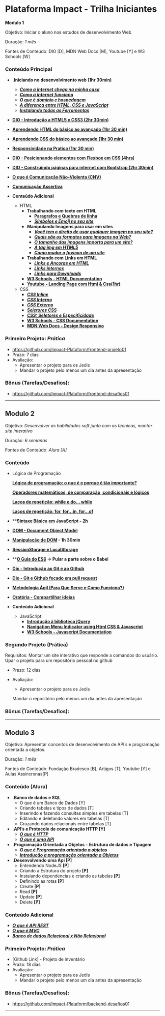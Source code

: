 # Plataforma Impact - Trilha Iniciantes

**Modulo 1**

Objetivo: Iniciar o aluno nos estudos de desenvolvimento Web.

Duração: *1 mês*

Fontes de Conteúdo: DIO [D], MDN Web Docs [M], Youtube [Y] e W3 Schools [W]

### Conteúdo Principal

- **.Iniciando no desenvolvimento web (1hr 30min)**
    - [***Como a internet chega na minha casa***](https://youtu.be/F74GKCLXUWM?t=138)
    - [***Como a internet funciona***](https://youtu.be/nlO5hySqJFA?t=116)
    - ***[O que é domínio e hospedagem](https://youtu.be/RFHSt1PCy0k?t=102)***
    - [***A diferença entre HTML, CSS e JavaScript***](https://youtu.be/B4FU3NFRTDw?t=6)
    - [***Instalando todas as Ferramentas***](https://www.youtube.com/watch?v=UForX7ehChM)
- **[DIO - Introdução a HTML5 e CSS3 (2hr 30min)](https://web.dio.me/course/introducao-criacao-de-websites-com-html5-e-css3/learning/462f831d-5fdf-485e-bf07-1d391eb94ac8/?back=/browse)**
- **[Aprendendo HTML do básico ao avançado (1hr 30 min)](https://youtu.be/MOhY97_47_s?t=143)**
- **[Aprendendo CSS do básico ao avançado (1hr 30 min)](https://youtu.be/r11FflkQqJs?t=94)**
- **[Responsividade na Pratica (1hr 30 min)](https://www.youtube.com/watch?v=H91DhKPjhPk)**
- [**DIO - Posicionando elementos com Flexbox em CSS (4hrs)**](https://web.dio.me/course/posicionando-elementos-com-flexbox-em-css/learning/46f1e8c7-ef6e-458e-ad4e-369fc65faba7/?back=/browse)

- **[DIO - Construindo páginas para internet com Bootstrap (2hr 30min)](https://web.dio.me/course/crie-paginas-responsivas-na-web-utilizando-um-poderoso-framework/learning/d5695916-44d4-4d47-9db4-0bc829264835/?back=/browse)**
- ****[O que é Comunicação Não-Violenta (CNV)](https://www.napratica.org.br/comunicacao-nao-violenta/)****
- [**Comunicação Assertiva**](https://conteudo.movidesk.com/o-que-e-comunicacao-assertiva/)
- **Conteúdo Adicional**
    - HTML
        - **Trabalhando com texto em HTML**
            - [**Paragrafos e Quebras de linha**](https://youtu.be/f6NTJdtEFOc?t=117)
            - [***Símbolos e Emoji no seu site***](https://youtu.be/nhMdFe3WwYc?t=126)
        - **Manipulando Imagens para usar em sites**
            - ***[Você tem o direito de usar qualquer imagem no seu site?](https://youtu.be/bDULqeGEvAw?t=156)***
            - [***Quais são os formatos para imagens na Web?***](https://youtu.be/xg-vHgLF0mI?t=145)
            - [***O tamanho das imagens importa para um site?***](https://youtu.be/8rkuukKA8a4?t=128)
            - [***A tag img em HTML5***](https://youtu.be/CwOmEetWMnU?t=152)
            - [***Como mudar o favicon de um site***](https://youtu.be/1ZeettFfxys?t=168)
        - **Trabalhando com Links em HTML**
            - [***Links e Ancoras em HTML***](https://www.youtube.com/watch?v=LeOVXQDsAIY)
            - [***Links internos***](https://youtu.be/LeLnlT-ZKw8?t=119)
            - [***Links para Downloads***](https://youtu.be/Jszz7M676y8?t=135)
        - [**W3 Schools - HTML Documentation**](https://w3schools.com/html/default.asp)
        - **[Youtube - Landing Page com Html & Css(1hr)](https://www.youtube.com/watch?v=llF6vD-RljE)**
    - CSS
        - [***CSS Inline***](https://youtu.be/byqhpuVpvEI?t=165)
        - [***CSS Interno***](https://youtu.be/fzyab4P2pn8?t=136)
        - [***CSS Externo***](https://youtu.be/-i1JVMspDJQ?t=132)
        - [***Seletores CSS***](https://www.youtube.com/watch?v=ahYHSBue7wE)
        - [***CSS: Seletores e Especificidade***](https://www.youtube.com/watch?v=dPL23aVRIlc)
        - **[W3 Schools - CSS Documentation](https://www.w3schools.com/css/)**
        - [**MDN Web Docs - Design Responsivo**](https://developer.mozilla.org/pt-BR/docs/Learn/CSS/CSS_layout/Responsive_Design)

### **Primeiro Projeto: *Prática***

- https://github.com/Impact-Plataform/frontend-projeto01
- Prazo: 7 dias
- Avaliação:
    - Apresentar o projeto para os Jedis
    - Mandar o projeto pelo menos um dia antes da apresentação

### Bônus (Tarefas/Desafios):

- https://github.com/Impact-Plataform/frontend-desafios01

_______________________________________________________________________

## **Modulo 2**

Objetivo: *Desenvolver as habilidades soft junto com as técnicas, montar site interativo*

Duração: *6 semanas*

Fontes de Conteúdo: *Alura [A]*

### Conteúdo

- Lógica de Programação
    
    **[Lógica de programação: o que é e porque é tão importante?](https://www.alura.com.br/artigos/algoritmos-e-logica-de-programacao?gclid=Cj0KCQjw06OTBhC_ARIsAAU1yOW4CKbbU-ZNXEucgf--U0Cf-HLBkFB2XBZPsPJ0t0Y9rkaTNLLybzcaAo4VEALw_wcB)**
    
    [**Operadores matemáticos, de comparação, condicionais e lógicos**](https://woliveiras.com.br/posts/operadores-matem%C3%A1ticos-de-compara%C3%A7%C3%A3o-condicionais-e-l%C3%B3gicos/)
    
    **[Laços de repetição: while e do... while](https://woliveiras.com.br/posts/la%C3%A7os-de-repeti%C3%A7%C3%A3o-while-e-do-while/)**
    
    **[Laços de repetição: for, for...in, for...of](https://woliveiras.com.br/posts/la%C3%A7os-de-repeti%C3%A7%C3%A3o-for-for-in-for-of/)**
    
- ****[Sintaxe Básica em JavaScript](https://web.dio.me/course/sintaxe-basica-em-javascript/learning/780c7e66-bc21-401f-b3ea-c844898b3614?back=/browse) - 2h**
- ****[DOM - Document Object Model](http://devfuria.com.br/javascript/dom/)****
- **[Manipulação de DOM](https://www.youtube.com/watch?v=UftSB4DaRU4) - 1h 30min**
- **[SessionStorage e LocalStorage](https://www.treinaweb.com.br/blog/quando-usar-sessionstorage-e-localstorage)**
- ****[O Guia do ES6](https://medium.com/@matheusml/o-guia-do-es6-tudo-que-voc%C3%AA-precisa-saber-8c287876325f) → Pular a parte sobre o Babel**

- [**Dio - Introdução ao Git e ao Github**](https://web.dio.me/course/introducao-ao-git-e-ao-github/learning/75b9fe49-6ed4-4480-83a7-7e37fc356aa9/?back=/browse)
- **[Dio - Git e Github focado em pull request](https://web.dio.me/course/git-e-github-focado-em-pullrequest/learning/7ee9e586-a200-41de-a075-fd6a7b4b5a1e/?back=/browse)**

- **[Metodologia Ágil (Para Que Serve e Como Funciona?)](https://www.youtube.com/watch?v=5ByWvpW2zw0&ab_channel=BlogAbriMinhaEmpresa)**
- **[Oratória - Compartilhar ideias](http://www.liceudeoratoria.com.br/o-orador-e-o-compartilhamento-de-si-mesmo/)**

- **Conteúdo Adicional**
    - JavaScript
        - ****[Introdução à biblioteca jQuery](https://web.dio.me/course/jquery-essencial/learning/3b07becd-4b8c-4538-ae36-532dc6b27866/?back=/browse)****
        - [**Navigation Menu Indicator using Html CSS & Javascript**](https://www.youtube.com/watch?v=ArTVfdHOB-M)
        - **[W3 Schools - Javascript Documentation](https://www.w3schools.com/js/)**

### Segundo Projeto (Prática)

Requisitos: Montar um site interativo que responde a comandos do usuário. Upar o projeto para um repositório pessoal no github

- Prazo: 12 dias
- Avaliação:
    - Apresentar o projeto para os Jedis
    
    Mandar o repositório pelo menos um dia antes da apresentação
    

### **Bônus (Tarefas/Desafios):**

_______________________________________________________________________

## **Modulo 3**

Objetivo: Apresentar conceitos de desenvolvimento de API’s e programação orientada a objetos.

Duração: *1 mês*

Fontes de Conteúdo: Fundação Bradesco [B], Artigos [T], Youtube [Y] e Aulas Assíncronas[P]

### Conteúdo (Alura)

- **.Banco de dados e SQL**
    - O que é um Banco de Dados [Y]
    - Criando tabelas e tipos de dados [T]
    - Inserindo e fazendo consultas simples em tabelas [T]
    - Editando e deletando valores em tabelas [T]
    - Cruzando dados relacionais entre tabelas [T]
- **.API’s e Protocolo de comunicação HTTP [Y]**
    - [***O que é HTTP***](https://www.youtube.com/watch?v=hwttZtWkXTk)
    - [***O que é uma API***](https://www.youtube.com/watch?v=vGuqKIRWosk)
- **.Programação Orientada a Objetos - Estrutura de dados e Tipagem**
    - [***O que é Programação orientada a objetos***](https://www.youtube.com/watch?v=QY0Kdg83orY)
    - [***Introdução a programação orientada a Objetos***](https://www.ev.org.br/cursos/introducao-a-programacao-orientada-a-objetos-poo)
- **.Desenvolvendo uma Api [P]**
    - Entendendo NodeJS **[P]**
    - Criando a Estrutura do projeto **[P]**
    - Instalando dependencias e criando as tabelas **[P]**
    - Definindo as rotas **[P]**
    - Create **[P]**
    - Read **[P]**
    - Update **[P]**
    - Delete **[P]**

### Conteúdo Adicional

- [***O que é API REST***](https://www.redhat.com/pt-br/topics/api/what-is-a-rest-api)
- [***O que é MVC***](https://www.lewagon.com/pt-BR/blog/o-que-e-padrao-mvc#:~:text=O%20MVC%20%C3%A9%20uma%20sigla,sejam%20mais%20r%C3%A1pidas%20e%20din%C3%A2micas.)
- [***Banco de dados Relacional x Não Relacional***](https://blog.debugeverything.com/pt/diferenca-base-de-dados-relacional-e-nao-relacional/)

### **Primeiro Projeto: *Prática***

- [Github Link] - Projeto de inventário
- Prazo: 18 dias
- Avaliação:
    - Apresentar o projeto para os Jedis
    - Mandar o projeto pelo menos um dia antes da apresentação

### Bônus (Tarefas/Desafios):

- https://github.com/Impact-Plataform/backend-desafios01

_______________________________________________________________________
